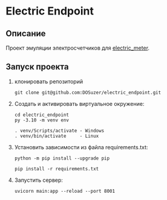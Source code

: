# Electric Endpoint
## Описание
Проект эмуляции электросчетчиков для [electric_meter](https://github.com/DOSuzer/electric_meter).
## Запуск проекта
1. клонировать репозиторий
   ```
   git clone git@github.com:DOSuzer/electric_endpoint.git
   ```
2. Cоздать и активировать виртуальное окружение:
   ```
   cd electric_endpoint
   py -3.10 -m venv env
   ```
   ```
   . venv/Scripts/activate - Windows
   . venv/bin/activate     - Linux
   ```
3. Установить зависимости из файла requirements.txt:
   ```
   python -m pip install --upgrade pip
   ```
   ```
   pip install -r requirements.txt
   ```
4. Запустить сервер:
   ```
   uvicorn main:app --reload --port 8001
   ```
